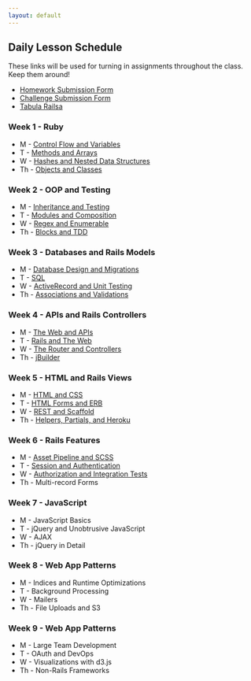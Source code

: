 ```yaml
---
layout: default
---
```


## Daily Lesson Schedule

These links will be used for turning in assignments throughout the class.  Keep them around!

* [Homework Submission Form](http://goo.gl/forms/LlrLL85tFM)
* [Challenge Submission Form](http://goo.gl/forms/lAlRZpME2o)
* [Tabula Railsa](https://github.com/tiyd-rails-2016-01/tabula_railsa)

### Week 1 - Ruby

* M - [Control Flow and Variables](week1/1)
* T - [Methods and Arrays](week1/2)
* W - [Hashes and Nested Data Structures](week1/3)
* Th - [Objects and Classes](week1/4)


### Week 2 - OOP and Testing

* M - [Inheritance and Testing](week2/1)
* T - [Modules and Composition](week2/2)
* W - [Regex and Enumerable](week2/3)
* Th - [Blocks and TDD](week2/4)


### Week 3 - Databases and Rails Models

* M - [Database Design and Migrations](week3/1)
* T - [SQL](week3/2)
* W - [ActiveRecord and Unit Testing](week3/3)
* Th - [Associations and Validations](week3/4)


### Week 4 - APIs and Rails Controllers

* M - [The Web and APIs](week4/1)
* T - [Rails and The Web](week4/2)
* W - [The Router and Controllers](week4/3)
* Th - [jBuilder](week4/4)


### Week 5 - HTML and Rails Views

* M - [HTML and CSS](week5/1)
* T - [HTML Forms and ERB](week5/2)
* W - [REST and Scaffold](week5/3)
* Th - [Helpers, Partials, and Heroku](week5/4)


### Week 6 - Rails Features

* M - [Asset Pipeline and SCSS](week6/1)
* T - [Session and Authentication](week6/2)
* W - [Authorization and Integration Tests](week6/3)
* Th - Multi-record Forms


### Week 7 - JavaScript

* M - JavaScript Basics
* T - jQuery and Unobtrusive JavaScript
* W - AJAX
* Th - jQuery in Detail


### Week 8 - Web App Patterns

* M - Indices and Runtime Optimizations
* T - Background Processing
* W - Mailers
* Th - File Uploads and S3


### Week 9 - Web App Patterns

* M - Large Team Development
* T - OAuth and DevOps
* W - Visualizations with d3.js
* Th - Non-Rails Frameworks
